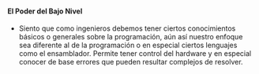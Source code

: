 #### El Poder del Bajo Nivel #### 

- Siento que como ingenieros debemos tener ciertos conocimientos básicos o generales sobre la programación, aún así nuestro enfoque sea diferente al de la programación o en especial ciertos lenguajes como el ensamblador. Permite tener control del hardware y en especial conocer de base errores que pueden resultar complejos de resolver.



